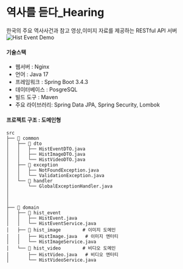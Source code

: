 # 역사를 듣다_Hearing
한국의 주요 역사사건과 참고 영상,이미지 자료를 제공하는 RESTful API 서버
![Hist Event Demo]()

#### 기술스택 
- 웹서버 : Nginx
- 언어 : Java 17
- 프레임워크 : Spring Boot 3.4.3
- 데이터베이스 : PosgreSQL
- 빌드 도구 : Maven
- 주요 라이브러리: Spring Data JPA, Spring Security, Lombok

#### 프로젝트 구조 : 도메인형
```
src
├── 📂 common                
│   ├── 📂 dto             
│   │   ├── HistEventDTO.java   
│   │   ├── HistImageDTO.java  
│   │   └── HistVideoDTO.java   
│   ├── 📂 exception         
│   │   ├── NotFoundException.java
│   │   └── ValidationException.java
│   └── 📂 handler          
│       └── GlobalExceptionHandler.java
│
│
│
├── 📂 domain               
│   ├── 📂 hist_event       
│   │   ├── HistEvent.java  
│   │   └── HistEventService.java
│   ├── 📂 hist_image        # 이미지 도메인
│   │   ├── HistImage.java   # 이미지 엔터티
│   │   └── HistImageService.java
│   └── 📂 hist_video        # 비디오 도메인
│       ├── HistVideo.java   # 비디오 엔터티
│       └── HistVideoService.java 

```
